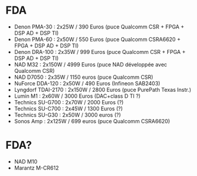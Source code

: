 # FDA
- Denon PMA-30 : 2x25W / 390 Euros (puce Qualcomm CSR + FPGA + DSP AD + DSP TI)
- Denon PMA-60 : 2x50W / 550 Euros (puce Qualcomm CSRA6620 + FPGA + DSP AD + DSP TI)
- Denon DRA-100 : 2x35W / 999 Euros (puce Qualcomm CSR + FPGA + DSP AD + DSP TI)
- NAD M32 : 2x150W / 4999 Euros (puce NAD développée avec Qualcomm CSR)
- NAD D7050 : 2x35W / 1150 euros (puce Qualcomm CSR)
- NuForce DDA-120 : 2x50W / 490 Euros (Infineon SAB2403)
- Lyngdorf TDAI-2170 : 2x150W / 2800 Euros (puce PurePath Texas Instr.)
- Lumin M1 : 2x60W / 3000 Euros (DAC+class D TI ?)
- Technics SU-G700 : 2x70W / 2000 Euros (?)
- Technics SU-C700 : 2x45W / 1300 Euros (?)
- Technics SU-G30 : 2x50W / 3000 euros (?)
- Sonos Amp : 2x125W / 699 euros (puce Qualcomm CSRA6620)

# FDA?
- NAD M10
- Marantz M-CR612
